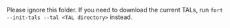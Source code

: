 Please ignore this folder. If you need to download the current TALs, run `fort --init-tals --tal <TAL directory>` instead.

